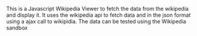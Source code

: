 
This is a Javascript Wikipedia Viewer to fetch the data from the wikipedia and display it.
It uses the wikipedia api to fetch data and in the json format using a ajax call to wikipidia.
The data can be tested using the Wikipedia sandbox
